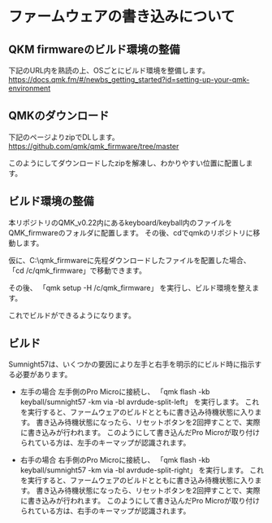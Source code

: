 # ファームウェアの書き込みについて ##
## QKM firmwareのビルド環境の整備 ##
下記のURL内を熟読の上、OSごとにビルド環境を整備します。
https://docs.qmk.fm/#/newbs_getting_started?id=setting-up-your-qmk-environment

## QMKのダウンロード ##
下記のページよりzipでDLします。
https://github.com/qmk/qmk_firmware/tree/master

このようにしてダウンロードしたzipを解凍し、わかりやすい位置に配置します。

## ビルド環境の整備 ##
本リポジトリのQMK_v0.22内にあるkeyboard/keyball内のファイルをQMK_firmwareのフォルダに配置します。
その後、cdでqmkのリポジトリに移動します。

仮に、C:\qmk_firmwareに先程ダウンロードしたファイルを配置した場合、
「cd /c/qmk_firmware」で移動できます。

その後、
「qmk setup -H /c/qmk_firmware」
を実行し、ビルド環境を整えます。

これでビルドができるようになります。

## ビルド ##
Sumnight57は、いくつかの要因により左手と右手を明示的にビルド時に指示する必要があります。

- 左手の場合
左手側のPro Microに接続し、
「qmk flash -kb keyball/sumnight57 -km via -bl avrdude-split-left」
を実行します。
これを実行すると、ファームウェアのビルドとともに書き込み待機状態に入ります。
書き込み待機状態になったら、リセットボタンを2回押すことで、実際に書き込みが行われます。
このようにして書き込んだPro Microが取り付けられている方は、左手のキーマップが認識されます。

- 右手の場合
右手側のPro Microに接続し、
「qmk flash -kb keyball/sumnight57 -km via -bl avrdude-split-right」
を実行します。
これを実行すると、ファームウェアのビルドとともに書き込み待機状態に入ります。
書き込み待機状態になったら、リセットボタンを2回押すことで、実際に書き込みが行われます。
このようにして書き込んだPro Microが取り付けられている方は、右手のキーマップが認識されます。
